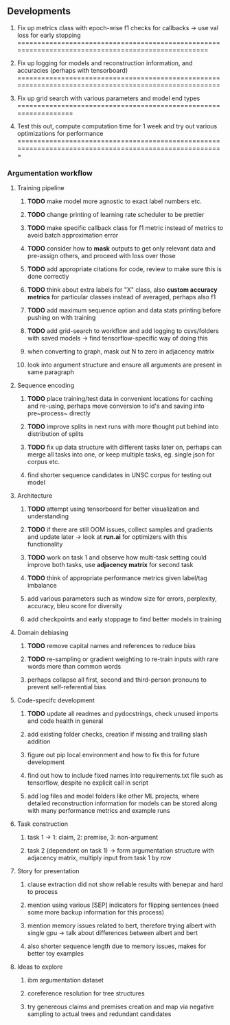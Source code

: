 Developments
------------

1. Fix up metrics class with epoch-wise f1 checks for callbacks -\> use val loss for early stopping
===================================================================================================

2. Fix up logging for models and reconstruction information, and accuracies (perhaps with tensorboard)
======================================================================================================

3. Fix up grid search with various parameters and model end types
=================================================================

4. Test this out, compute computation time for 1 week and try out various optimizations for performance
=======================================================================================================

### Argumentation workflow

1.  Training pipeline

    1.  **TODO** make model more agnostic to exact label
        numbers etc.

    2.  **TODO** change printing of learning rate scheduler
        to be prettier

    3.  **TODO** make specific callback class for f1 metric
        instead of metrics to avoid batch approximation error

    4.  **TODO** consider how to **mask** outputs to get only
        relevant data and pre-assign others, and proceed with loss over
        those

    5.  **TODO** add appropriate citations for code, review
        to make sure this is done correctly

    6.  **TODO** think about extra labels for \"X\" class,
        also **custom accuracy metrics** for particular classes instead
        of averaged, perhaps also f1

    7.  **TODO** add maximum sequence option and data stats
        printing before pushing on with training

    8.  **TODO** add grid-search to workflow and add logging
        to csvs/folders with saved models -\> find tensorflow-specific
        way of doing this

    9.  when converting to graph, mask out N to zero in adjacency matrix

    10. look into argument structure and ensure all arguments are
        present in same paragraph

2.  Sequence encoding

    1.  **TODO** place training/test data in convenient
        locations for caching and re-using, perhaps move conversion to
        id\'s and saving into pre~process~ directly

    2.  **TODO** improve splits in next runs with more
        thought put behind into distribution of splits

    3.  **TODO** fix up data structure with different tasks
        later on, perhaps can merge all tasks into one, or keep multiple
        tasks, eg. single json for corpus etc.

    4.  find shorter sequence candidates in UNSC corpus for testing out
        model

3.  Architecture

    1.  **TODO** attempt using tensorboard for better
        visualization and understanding

    2.  **TODO** if there are still OOM issues, collect
        samples and gradients and update later -\> look at **run.ai**
        for optimizers with this functionality

    3.  **TODO** work on task 1 and observe how multi-task
        setting could improve both tasks, use **adjacency matrix** for
        second task

    4.  **TODO** think of appropriate performance metrics
        given label/tag imbalance

    5.  add various parameters such as window size for errors,
        perplexity, accuracy, bleu score for diversity

    6.  add checkpoints and early stoppage to find better models in
        training

4.  Domain debiasing

    1.  **TODO** remove capital names and references to
        reduce bias

    2.  **TODO** re-sampling or gradient weighting to
        re-train inputs with rare words more than common words

    3.  perhaps collapse all first, second and third-person pronouns to
        prevent self-referential bias

5.  Code-specifc development

    1.  **TODO** update all readmes and pydocstrings, check
        unused imports and code health in general

    2.  add existing folder checks, creation if missing and trailing
        slash addition

    3.  figure out pip local environment and how to fix this for future
        development

    4.  find out how to include fixed names into requirements.txt file
        such as tensorflow, despite no explicit call in script

    5.  add log files and model folders like other ML projects, where
        detailed reconstruction information for models can be stored
        along with many performance metrics and example runs

6.  Task construction

    1.  task 1 -\> 1: claim, 2: premise, 3: non-argument

    2.  task 2 (dependent on task 1) -\> form argumentation structure
        with adjacency matrix, multiply input from task 1 by row

7.  Story for presentation

    1.  clause extraction did not show reliable results with benepar and
        hard to process

    2.  mention using various \[SEP\] indicators for flipping sentences
        (need some more backup information for this process)

    3.  mention memory issues related to bert, therefore trying albert
        with single gpu -\> talk about differences between albert and
        bert

    4.  also shorter sequence length due to memory issues, makes for
        better toy examples

8.  Ideas to explore

    1.  ibm argumentation dataset

    2.  coreference resolution for tree structures

    3.  try genereous claims and premises creation and map via negative
        sampling to actual trees and redundant candidates
